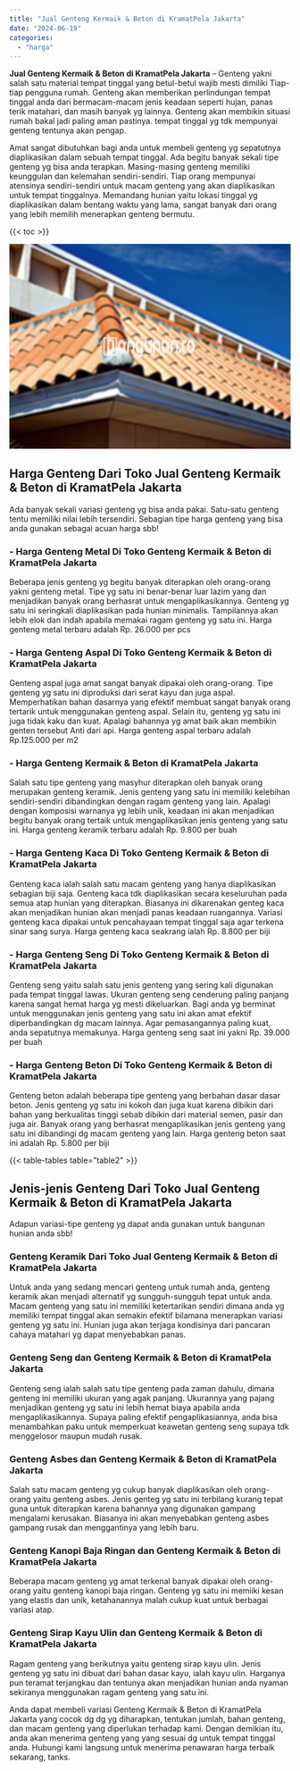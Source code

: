 ```yaml
---
title: "Jual Genteng Kermaik & Beton di KramatPela Jakarta"
date: "2024-06-19"
categories: 
  - "harga"
---
```


**Jual Genteng Kermaik & Beton di KramatPela Jakarta** – Genteng yakni salah satu material tempat tinggal yang betul-betul wajib mesti dimiliki Tiap-tiap pengguna rumah. Genteng akan memberikan perlindungan tempat tinggal anda dari bermacam-macam jenis keadaan seperti hujan, panas terik matahari, dan masih banyak yg lainnya. Genteng akan membikin situasi rumah bakal jadi paling aman pastinya. tempat tinggal yg tdk mempunyai genteng tentunya akan pengap.

Amat sangat dibutuhkan bagi anda untuk membeli genteng yg sepatutnya diaplikasikan dalam sebuah tempat tinggal. Ada begitu banyak sekali tipe genteng yg bisa anda terapkan. Masing-masing genteng memiliki keunggulan dan kelemahan sendiri-sendiri. Tiap orang mempunyai atensinya sendiri-sendiri untuk macam genteng yang akan diaplikasikan untuk tempat tinggalnya. Memandang hunian yaitu lokasi tinggal yg diaplikasikan dalam bentang waktu yang lama, sangat banyak dari orang yang lebih memilih menerapkan genteng bermutu.

{{< toc >}}

![Jual Genteng Kermaik & Beton di KramatPela Jakarta](/images/genteng-minimalis-murah03.png)

## Harga Genteng Dari Toko Jual Genteng Kermaik & Beton di KramatPela Jakarta

Ada banyak sekali variasi genteng yg bisa anda pakai. Satu-satu genteng tentu memiliki nilai lebih tersendiri. Sebagian tipe harga genteng yang bisa anda gunakan sebagai acuan harga sbb!

### \- Harga Genteng Metal Di Toko Genteng Kermaik & Beton di KramatPela Jakarta

Beberapa jenis genteng yg begitu banyak diterapkan oleh orang-orang yakni genteng metal. Tipe yg satu ini benar-benar luar lazim yang dan menjadikan banyak orang berhasrat untuk mengaplikasikannya. Genteng yg satu ini seringkali diaplikasikan pada hunian minimalis. Tampilannya akan lebih elok dan indah apabila memakai ragam genteng yg satu ini. Harga genteng metal terbaru adalah Rp. 26.000 per pcs

### \- Harga Genteng Aspal Di Toko Genteng Kermaik & Beton di KramatPela Jakarta

Genteng aspal juga amat sangat banyak dipakai oleh orang-orang. Tipe genteng yg satu ini diproduksi dari serat kayu dan juga aspal. Memperhatikan bahan dasarnya yang efektif membuat sangat banyak orang tertarik untuk menggunakan genteng aspal. Selain itu, genteng yg satu ini juga tidak kaku dan kuat. Apalagi bahannya yg amat baik akan membikin genten tersebut Anti dari api. Harga genteng aspal terbaru adalah Rp.125.000 per m2

### \- Harga Genteng Kermaik & Beton di KramatPela Jakarta

Salah satu tipe genteng yang masyhur diterapkan oleh banyak orang merupakan genteng keramik. Jenis genteng yang satu ini memiliki kelebihan sendiri-sendiri dibandingkan dengan ragam genteng yang lain. Apalagi dengan komposisi warnanya yg lebih unik, keadaan ini akan menjadikan begitu banyak orang tertaik untuk mengaplikasikan jenis genteng yang satu ini. Harga genteng keramik terbaru adalah Rp. 9.800 per buah

### \- Harga Genteng Kaca Di Toko Genteng Kermaik & Beton di KramatPela Jakarta

Genteng kaca ialah salah satu macam genteng yang hanya diaplikasikan sebagian biji saja. Genteng kaca tdk diaplikasikan secara keseluruhan pada semua atap hunian yang diterapkan. Biasanya ini dikarenakan genteg kaca akan menjadikan hunian akan menjadi panas keadaan ruangannya. Variasi genteng kaca dipakai untuk pencahayaan tempat tinggal saja agar terkena sinar sang surya. Harga genteng kaca seakrang ialah Rp. 8.800 per biji

### \- Harga Genteng Seng Di Toko Genteng Kermaik & Beton di KramatPela Jakarta

Genteng seng yaitu salah satu jenis genteng yang sering kali digunakan pada tempat tinggal lawas. Ukuran genteng seng cenderung paling panjang karena sangat hemat harga yg mesti dikeluarkan. Bagi anda yg berminat untuk menggunakan jenis genteng yang satu ini akan amat efektif diperbandingkan dg macam lainnya. Agar pemasangannya paling kuat, anda sepatutnya memakunya. Harga genteng seng saat ini yakni Rp. 39.000 per buah

### \- Harga Genteng Beton Di Toko Genteng Kermaik & Beton di KramatPela Jakarta

Genteng beton adalah beberapa tipe genteng yang berbahan dasar dasar beton. Jenis genteng yg satu ini kokoh dan juga kuat karena dibikin dari bahan yang berkualitas tinggi sebab dibikin dari material semen, pasir dan juga air. Banyak orang yang berhasrat mengaplikasikan jenis genteng yang satu ini dibandingi dg macam genteng yang lain. Harga genteng beton saat ini adalah Rp. 5.800 per biji

{{< table-tables table="table2" >}}

## Jenis-jenis Genteng Dari Toko Jual Genteng Kermaik & Beton di KramatPela Jakarta

Adapun variasi-tipe genteng yg dapat anda gunakan untuk bangunan hunian anda sbb!

### Genteng Keramik Dari Toko Jual Genteng Kermaik & Beton di KramatPela Jakarta

Untuk anda yang sedang mencari genteng untuk rumah anda, genteng keramik akan menjadi alternatif yg sungguh-sungguh tepat untuk anda. Macam genteng yang satu ini memiliki ketertarikan sendiri dimana anda yg memiliki tempat tinggal akan semakin efektif bilamana menerapkan variasi genteng yg satu ini. Hunian juga akan terjaga kondisinya dari pancaran cahaya matahari yg dapat menyebabkan panas.

### Genteng Seng dan Genteng Kermaik & Beton di KramatPela Jakarta

Genteng seng ialah salah satu tipe genteng pada zaman dahulu, dimana genteng ini memiliki ukuran yang agak panjang. Ukurannya yang pajang menjadikan genteng yg satu ini lebih hemat biaya apabila anda mengaplikasikannya. Supaya paling efektif pengaplikasiannya, anda bisa menambahkan paku untuk memperkuat keawetan genteng seng supaya tdk menggelosor maupun mudah rusak.

### Genteng Asbes dan Genteng Kermaik & Beton di KramatPela Jakarta

Salah satu macam genteng yg cukup banyak diaplikasikan oleh orang-orang yaitu genteng asbes. Jenis genteg yg satu ini terbilang kurang tepat guna untuk diterapkan karena bahannya yang digunakan gampang mengalami kerusakan. Biasanya ini akan menyebabkan genteng asbes gampang rusak dan menggantinya yang lebih baru.

### Genteng Kanopi Baja Ringan dan Genteng Kermaik & Beton di KramatPela Jakarta

Beberapa macam genteng yg amat terkenal banyak dipakai oleh orang-orang yaitu genteng kanopi baja ringan. Genteng yg satu ini memiiki kesan yang elastis dan unik, ketahanannya malah cukup kuat untuk berbagai variasi atap.

### Genteng Sirap Kayu Ulin dan Genteng Kermaik & Beton di KramatPela Jakarta

Ragam genteng yang berikutnya yaitu genteng sirap kayu ulin. Jenis genteng yg satu ini dibuat dari bahan dasar kayu, ialah kayu ulin. Harganya pun teramat terjangkau dan tentunya akan menjadikan hunian anda nyaman sekiranya menggunakan ragam genteng yang satu ini.

Anda dapat membeli variasi Genteng Kermaik & Beton di KramatPela Jakarta yang cocok dg dg yg diharapkan, tentukan jumlah, bahan genteng, dan macam genteng yang diperlukan terhadap kami. Dengan demikian itu, anda akan menerima genteng yang yang sesuai dg untuk tempat tinggal anda. Hubungi kami langsung untuk menerima penawaran harga terbaik sekarang, tanks.
